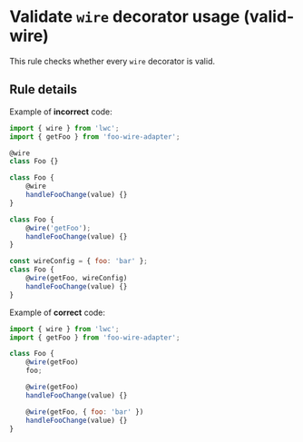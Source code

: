 # Validate `wire` decorator usage (valid-wire)

This rule checks whether every `wire` decorator is valid.

## Rule details

Example of **incorrect** code:

```js
import { wire } from 'lwc';
import { getFoo } from 'foo-wire-adapter';

@wire
class Foo {}

class Foo {
    @wire
    handleFooChange(value) {}
}

class Foo {
    @wire('getFoo');
    handleFooChange(value) {}
}

const wireConfig = { foo: 'bar' };
class Foo {
    @wire(getFoo, wireConfig)
    handleFooChange(value) {}
}
```

Example of **correct** code:

```js
import { wire } from 'lwc';
import { getFoo } from 'foo-wire-adapter';

class Foo {
    @wire(getFoo)
    foo;

    @wire(getFoo)
    handleFooChange(value) {}

    @wire(getFoo, { foo: 'bar' })
    handleFooChange(value) {}
}
```

